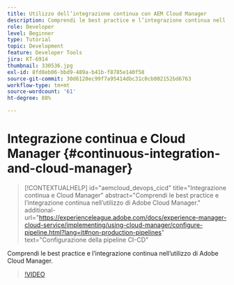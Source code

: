 ```yaml
---
title: Utilizzo dell’integrazione continua con AEM Cloud Manager
description: Comprendi le best practice e l’integrazione continua nell’utilizzo di Adobe Cloud Manager.
role: Developer
level: Beginner
type: Tutorial
topic: Development
feature: Developer Tools
jira: KT-6914
thumbnail: 330536.jpg
exl-id: 8fd8eb06-bbd9-489a-b41b-f8785e140f58
source-git-commit: 30d6120ec99f7a95414dbc31c0cb002152bd6763
workflow-type: tm+mt
source-wordcount: '61'
ht-degree: 88%

---
```


# Integrazione continua e Cloud Manager {#continuous-integration-and-cloud-manager}

>[!CONTEXTUALHELP]
>id="aemcloud_devops_cicd"
>title="Integrazione continua e Cloud Manager"
>abstract="Comprendi le best practice e l’integrazione continua nell’utilizzo di Adobe Cloud Manager."
>additional-url="https://experienceleague.adobe.com/docs/experience-manager-cloud-service/implementing/using-cloud-manager/configure-pipeline.html?lang=it#non-production-pipelines" text="Configurazione della pipeline CI-CD"

Comprendi le best practice e l’integrazione continua nell’utilizzo di Adobe Cloud Manager.

>[!VIDEO](https://video.tv.adobe.com/v/330536?quality=12&learn=on)
